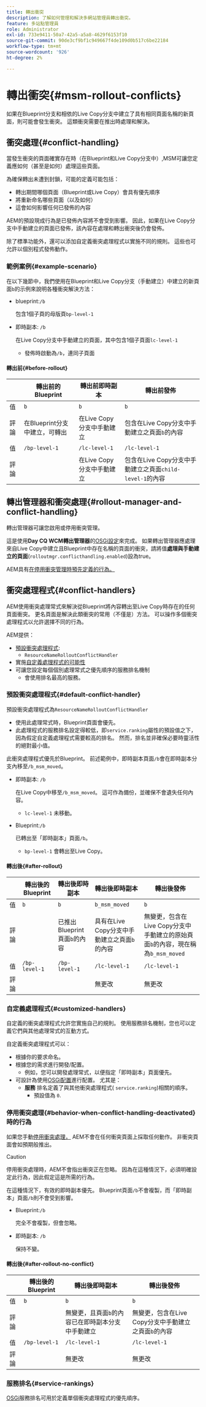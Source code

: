 ```yaml
---
title: 轉出衝突
description: 了解如何管理和解決多網站管理員轉出衝突。
feature: 多站點管理員
role: Administrator
exl-id: 733e9411-50a7-42a5-a5a8-4629f6153f10
source-git-commit: 90de3cf9bf1c949667f4de109d0b517c6be22184
workflow-type: tm+mt
source-wordcount: '926'
ht-degree: 2%

---
```


# 轉出衝突{#msm-rollout-conflicts}

如果在Blueprint分支和相依的Live Copy分支中建立了具有相同頁面名稱的新頁面，則可能會發生衝突。 這類衝突需要在推出時處理和解決。

## 衝突處理{#conflict-handling}

當發生衝突的頁面確實存在時（在Blueprint和Live Copy分支中）,MSM可讓您定義應如何（甚至是如何）處理這些頁面。

為確保轉出未遭到封鎖，可能的定義可能包括：

* 轉出期間哪個頁面（Blueprint或Live Copy）會具有優先順序
* 將重新命名哪些頁面（以及如何）
* 這會如何影響任何已發佈的內容

AEM的預設現成行為是已發佈內容將不會受到影響。 因此，如果在Live Copy分支中手動建立的頁面已發佈，該內容在處理和轉出衝突後仍會發佈。

除了標準功能外，還可以添加自定義衝突處理程式以實施不同的規則。 這些也可允許以個別程式發佈動作。

### 範例案例{#example-scenario}

在以下幾節中，我們使用在Blueprint和Live Copy分支（手動建立）中建立的新頁面`b`的示例來說明各種衝突解決方法：

* blueprint:`/b`

   包含1個子頁的母版頁`bp-level-1`

* 即時副本: `/b`

   在Live Copy分支中手動建立的頁面，其中包含1個子頁面`lc-level-1`

   * 發佈時啟動為`/b`，連同子頁面

#### 轉出前{#before-rollout}

|  | 轉出前的Blueprint | 轉出前即時副本 | 轉出前發佈 |
|---|---|---|---|
| 值 | `b` | `b` | `b` |
| 評論 | 在Blueprint分支中建立，可轉出 | 在Live Copy分支中手動建立 | 包含在Live Copy分支中手動建立之頁面`b`的內容 |
| 值 | `/bp-level-1` | `/lc-level-1` | `/lc-level-1` |
| 評論 |  | 在Live Copy分支中手動建立 | 包含在Live Copy分支中手動建立之頁面`child-level-1`的內容 |

## 轉出管理器和衝突處理{#rollout-manager-and-conflict-handling}

轉出管理器可讓您啟用或停用衝突管理。

這是使用&#x200B;**Day CQ WCM轉出管理器**&#x200B;的[OSGi設定](/help/implementing/deploying/configuring-osgi.md)來完成。 如果轉出管理器應處理來自Live Copy中建立且Blueprint中存在名稱的頁面的衝突，請將值&#x200B;**處理與手動建立的頁面**(`rolloutmgr.conflicthandling.enabled`)設為true。

AEM具有[在停用衝突管理時預先定義的行為。](#behavior-when-conflict-handling-deactivated)

## 衝突處理程式{#conflict-handlers}

AEM使用衝突處理常式來解決從Blueprint將內容轉出至Live Copy時存在的任何頁面衝突。 更名頁面是解決此類衝突的常用（不僅是）方法。 可以操作多個衝突處理程式以允許選擇不同的行為。

AEM提供：

* [預設衝突處理程式](#default-conflict-handler):
   * `ResourceNameRolloutConflictHandler`
* 實施[自定義處理程式的可能性](#customized-handlers)
* 可讓您設定每個個別處理常式之優先順序的服務排名機制
   * 會使用排名最高的服務。

### 預設衝突處理程式{#default-conflict-handler}

預設衝突處理程式為`ResourceNameRolloutConflictHandler`

* 使用此處理常式時，Blueprint頁面會優先。
* 此處理程式的服務排名設定得較低，即`service.ranking`屬性的預設值之下，因為假定自定義處理程式需要較高的排名。 然而，排名並非確保必要時靈活性的絕對最小值。

此衝突處理程式優先於Blueprint。 前述範例中，即時副本頁面`/b`會在即時副本分支內移至`/b_msm_moved`。

* 即時副本: `/b`

   在Live Copy中移至`/b_msm_moved`。 這可作為備份，並確保不會遺失任何內容。

   * `lc-level-1` 未移動。

* Blueprint:`/b`

   已轉出至「即時副本」頁面`/b`。

   * `bp-level-1` 會轉出至Live Copy。

#### 轉出後{#after-rollout}

|  | 轉出後的Blueprint | 轉出後即時副本 | 轉出後即時副本 | 轉出後發佈 |
|---|---|---|---|---|
| 值 | `b` | `b` | `b_msm_moved` | `b` |
| 評論 |  | 已推出Blueprint頁面`b`的內容 | 具有在Live Copy分支中手動建立之頁面`b`的內容 | 無變更，包含在Live Copy分支中手動建立的原始頁面`b`的內容，現在稱為`b_msm_moved` |
| 值 | `/bp-level-1` | `/bp-level-1` | `/lc-level-1` | `/lc-level-1` |
| 評論 |  |  | 無更改 | 無更改 |

### 自定義處理程式{#customized-handlers}

自定義的衝突處理程式允許您實施自己的規則。 使用服務排名機制，您也可以定義它們與其他處理常式的互動方式。

自定義衝突處理程式可以：

* 根據你的要求命名。
* 根據您的需求進行開發/配置。
   * 例如，您可以開發處理常式，以便指定「即時副本」頁面優先。
* 可設計為使用[OSGi配置](/help/implementing/deploying/configuring-osgi.md)進行配置。 尤其是：
   * **服務** 排名定義了與其他衝突處理程式( `service.ranking`)相關的順序。
      * 預設值為 `0`.

### 停用衝突處理{#behavior-when-conflict-handling-deactivated}時的行為

如果您手動[停用衝突處理，](#rollout-manager-and-conflict-handling) AEM不會在任何衝突頁面上採取任何動作。 非衝突頁面會如預期般推出。

>[!CAUTION]
>
>停用衝突處理時，AEM不會指出衝突正在忽略。 因為在這種情況下，必須明確設定此行為，因此假定這是所需的行為。

在這種情況下，有效的即時副本優先。 Blueprint頁面`/b`不會複製，而「即時副本」頁面`/b`則不會受到影響。

* Blueprint:`/b`

   完全不會複製，但會忽略。

* 即時副本: `/b`

   保持不變。

#### 轉出後{#after-rollout-no-conflict}

|  | 轉出後的Blueprint | 轉出後即時副本 | 轉出後發佈 |
|---|---|---|---|
| 值 | `b` | `b` | `b` |
| 評論 |  | 無變更，且頁面`b`的內容已在即時副本分支中手動建立 | 無變更，包含在Live Copy分支中手動建立之頁面`b`的內容 |
| 值 | `/bp-level-1` | `/lc-level-1` | `/lc-level-1` |
| 評論 |  | 無更改 | 無更改 |

### 服務排名{#service-rankings}

[OSGi](https://www.osgi.org/)服務排名可用於定義單個衝突處理程式的優先順序。
